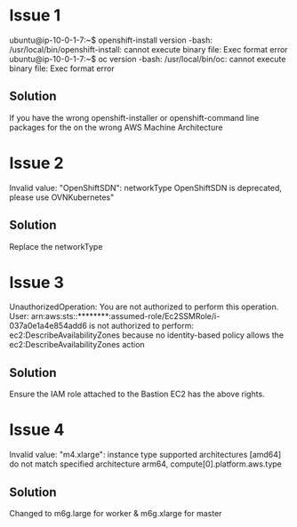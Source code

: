 Issue 1
=======
ubuntu@ip-10-0-1-7:~$ openshift-install version
-bash: /usr/local/bin/openshift-install: cannot execute binary file: Exec format error
ubuntu@ip-10-0-1-7:~$ oc version
-bash: /usr/local/bin/oc: cannot execute binary file: Exec format error

Solution
-------
If you have the wrong openshift-installer or openshift-command line packages for the on the wrong AWS Machine Architecture

Issue 2
========
Invalid value: \"OpenShiftSDN\": networkType OpenShiftSDN is deprecated, please use OVNKubernetes"

Solution
--------
Replace the networkType

Issue 3
=======
UnauthorizedOperation: You are not authorized to perform this operation. User: arn:aws:sts::********:assumed-role/Ec2SSMRole/i-037a0e1a4e854add6 is not authorized to perform: ec2:DescribeAvailabilityZones because no identity-based policy allows the ec2:DescribeAvailabilityZones action

Solution
--------
Ensure the IAM role attached to the Bastion EC2 has the above rights.

Issue 4
=======
Invalid value: \"m4.xlarge\": instance type supported architectures [amd64] do not match specified architecture arm64, compute[0].platform.aws.type

Solution
--------
Changed to m6g.large for worker & m6g.xlarge for master